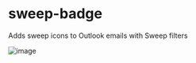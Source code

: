 # sweep-badge
Adds sweep icons to Outlook emails with Sweep filters

![image](https://github.com/user-attachments/assets/55f2a4cc-12d2-47f9-9bf1-c52cd3485653)



